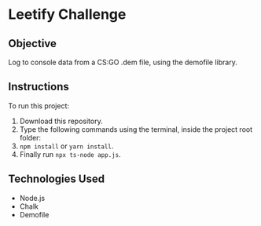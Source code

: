 # Leetify Challenge

## Objective

Log to console data from a CS:GO .dem file, using the demofile library.

## Instructions

To run this project:
 1. Download this repository.
 2. Type the following commands using the terminal, inside the project root folder:
 3. ```npm install``` or ```yarn install```.
 4. Finally run ```npx ts-node app.js```.
 
 ## Technologies Used

- Node.js
- Chalk
- Demofile
